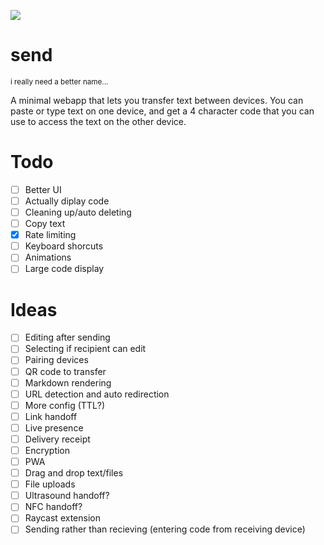 ![](https://hackatime-badge.hackclub.com/U0923H02Y3B/send)

# send
<sup>i really need a better name...</sup>

A minimal webapp that lets you transfer text between devices. You can paste or type text on one device, and get a 4 character code that you can use to access the text on the other device.

# Todo
- [ ] Better UI
- [ ] Actually diplay code
- [ ] Cleaning up/auto deleting
- [ ] Copy text
- [x] Rate limiting
- [ ] Keyboard shorcuts
- [ ] Animations
- [ ] Large code display

# Ideas
- [ ] Editing after sending
- [ ] Selecting if recipient can edit
- [ ] Pairing devices
- [ ] QR code to transfer
- [ ] Markdown rendering
- [ ] URL detection and auto redirection
- [ ] More config (TTL?)
- [ ] Link handoff
- [ ] Live presence
- [ ] Delivery receipt
- [ ] Encryption
- [ ] PWA
- [ ] Drag and drop text/files
- [ ] File uploads
- [ ] Ultrasound handoff?
- [ ] NFC handoff?
- [ ] Raycast extension
- [ ] Sending rather than recieving (entering code from receiving device)
